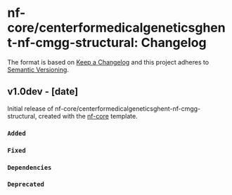 # nf-core/centerformedicalgeneticsghent-nf-cmgg-structural: Changelog

The format is based on [Keep a Changelog](https://keepachangelog.com/en/1.0.0/)
and this project adheres to [Semantic Versioning](https://semver.org/spec/v2.0.0.html).

## v1.0dev - [date]

Initial release of nf-core/centerformedicalgeneticsghent-nf-cmgg-structural, created with the [nf-core](https://nf-co.re/) template.

### `Added`

### `Fixed`

### `Dependencies`

### `Deprecated`
